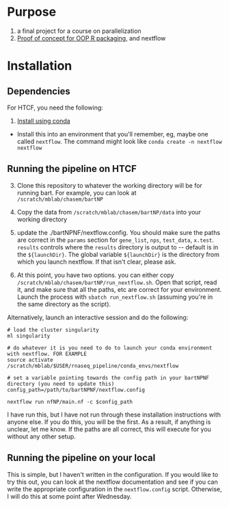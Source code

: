 # Purpose

1. a final project for a course on parallelization
2. [Proof of concept for OOP R packaging](https://github.com/cmatKhan/bartNP), and nextflow

# Installation

## Dependencies

For HTCF, you need the following:

1. [Install using conda](https://bioconda.github.io/recipes/nextflow/README.html)
 - Install this into an environment that you'll remember, eg, maybe one called `nextflow`. 
 The command might look like `conda create -n nextflow nextflow`

## Running the pipeline on HTCF

3. Clone this repository to whatever the working directory will be for running bart. For example, 
you can look at `/scratch/mblab/chasem/bartNP`

4. Copy the data from `/scratch/mblab/chasem/bartNP/data` into your working directory

5. update the ./bartNPNF/nextflow.config. You should make sure the paths are correct in the `params` 
section for `gene_list`, `nps`, `test_data`, `x.test`. `results` controls where the `results` directory 
is output to -- default is in the `${launchDir}`. The global variable `${launchDir}` is the directory 
from which you launch nextflow. If that isn't clear, please ask.

6. At this point, you have two options. you can either copy `/scratch/mblab/chasem/bartNP/run_nextflow.sh`. 
Open that script, read it, and make sure that all the paths, etc are correct for your environment. 
Launch the process with `sbatch run_nextflow.sh` (assuming you're in the same directory as the script).  

Alternatively, launch an interactive session and do the following:  

```
# load the cluster singularity
ml singularity

# do whatever it is you need to do to launch your conda environment with nextflow. FOR EXAMPLE
source activate /scratch/mblab/$USER/rnaseq_pipeline/conda_envs/nextflow

# set a variable pointing towards the config path in your bartNPNF directory (you need to update this)
config_path=/path/to/bartNPNF/nextflow.config

nextflow run nfNP/main.nf -c $config_path
```

I have run this, but I have not run through these installation instructions with anyone else. If you do this, you will 
be the first. As a result, if anything is unclear, let me know. If the paths are all correct, this will execute for you without 
any other setup.

## Running the pipeline on your local

This is simple, but I haven't written in the configuration. If you would like to try this out, 
you can look at the nextflow documentation and see if you can write the appropriate configuration 
in the `nextflow.config` script. Otherwise, I will do this at some point after Wednesday.
